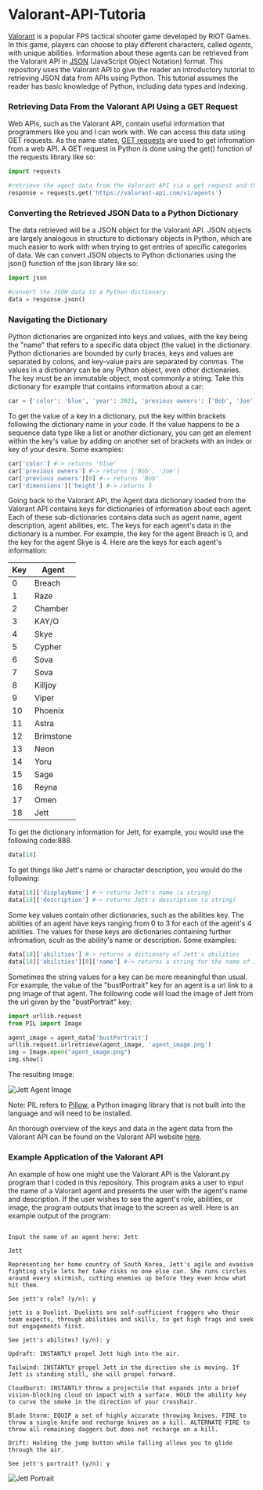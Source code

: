 # Valorant-API-Tutoria
[Valorant](https://playvalorant.com/en-us/) is a popular FPS tactical shooter game developed by RIOT Games. In this game, players can choose to play different characters, called *agents*, with unique abilities. Information about these agents can be retrieved from the Valorant API in [JSON](https://en.wikipedia.org/wiki/JSON) (JavaScript Object Notation) format. This repository uses the Valorant API to give the reader an introductory tutorial to retrieving JSON data from APIs using Python. This tutorial assumes the reader has basic knowledge of Python, including data types and indexing.

### Retrieving Data From the Valorant API Using a GET Request

Web APIs, such as the Valorant API, contain useful information that programmers like you and I can work with. We can access this data using GET requests. As the name states, [GET requests](https://www.w3schools.com/tags/ref_httpmethods.asp) are used to get infromation from a web API. A GET request in Python is done using the get() function of the requests library like so:

```python
import requests

#retrieve the agent data from the Valorant API via a get request and the API url
response = requests.get('https://valorant-api.com/v1/agents')
```

### Converting the Retrieved JSON Data to a Python Dictionary

The data retrieved will be a JSON object for the Valorant API. JSON objects are largely analogous in structure to dictionary objects in Python, which are much easier to work with when trying to get entries of specific categories of data. We can convert JSON objects to Python dictionaries using the json() function of the json library like so:

```python
import json

#convert the JSON data to a Python dictionary
data = response.json()
```

### Navigating the Dictionary

Python dictionaries are organized into keys and values, with the key being the "name" that refers to a specific data object (the value) in the dictionary. Python dictionaries are bounded by curly braces, keys and values are separated by colons, and key-value pairs are separated by commas. The values in a dictionary can be any Python object, even other dictionaries. The key must be an immutable object, most commonly a string. Take this dictionary for example that contains information about a car:

```python
car = {'color': 'blue', 'year': 2021, 'previous owners': ['Bob', 'Joe'], 'dimensions': {'height': 5, 'width': 7}}
```

To get the value of a key in a dictionary, put the key within brackets following the dictionary name in your code. If the value happens to be a sequence data type like a list or another dictionary, you can get an element within the key's value by adding on another set of brackets with an index or key of your desire. Some examples:

```python
car['color'] #-> returns 'blue'
car['previous owners'] #-> returns ['Bob', 'Joe']
car['previous owners'][0] #-> returns 'Bob'
car['dimensions']['height'] #-> returns 5
```

Going back to the Valorant API, the Agent data dictionary loaded from the Valorant API contains keys for dictionaries of information about each agent. Each of these sub-dictionaries contains data such as agent name, agent description, agent abilities, etc. The keys for each agent's data in the dictionary is a number. For example, the key for the agent Breach is 0, and the key for the agent Skye is 4. Here are the keys for each agent's information:

| Key | Agent |
|---|---|
| 0 | Breach |
| 1 | Raze |
| 2 | Chamber |
| 3 | KAY/O |
| 4 | Skye |
| 5 | Cypher |
| 6 | Sova |
| 7 | Sova |
| 8 | Killjoy |
| 9 | Viper |
| 10 | Phoenix |
| 11 | Astra |
| 12 | Brimstone |
| 13 | Neon |
| 14 | Yoru |
| 15 | Sage |
| 16 | Reyna |
| 17 | Omen |
| 18 | Jett |

To get the dictionary information for Jett, for example, you would use the following code:888

```python
data[18]
```

To get things like Jett's name or character description, you would do the following:

```python
data[18]['displayName'] #-> returns Jett's name (a string)
data[18]['description'] #-> returns Jett's description (a string)
```

Some key values contain other dictionaries, such as the abilities key. The abilities of an agent have keys ranging from 0 to 3 for each of the agent's 4 abilities. The values for these keys are dictionaries containing further infromation, scuh as the ability's name or description. Some examples:

```python
data[18]['abilities'] #-> returns a dictionary of Jett's abilities
data[18]['abilities'][0]['name'] #-> returns a string for the name of Jett's first ability
```

Sometimes the string values for a key can be more meaningful than usual. For example, the value of the "bustPortrait" key for an agent is a url link to a png image of that agent. The following code will load the image of Jett from the url given by the "bustPortrait" key:

```python
import urllib.request
from PIL import Image

agent_image = agent_data['bustPortrait']
urllib.request.urlretrieve(agent_image, 'agent_image.png')
img = Image.open("agent_image.png")
img.show()
```

The resulting image:

![Jett Agent Image]()

Note: PIL refers to [Pillow](https://pillow.readthedocs.io/en/stable/), a Python imaging library that is not built into the language and will need to be installed. 

An thorough overview of the keys and data in the agent data from the Valorant API can be found on the Valorant API website [here](https://dash.valorant-api.com/endpoints/agents). 

### Example Application of the Valorant API

An example of how one might use the Valorant API is the Valorant.py program that I coded in this repository. This program asks a user to input the name of a Valorant agent and presents the user with the agent's name and description. If the user wishes to see the agent's role, abilities, or image, the program outputs that image to the screen as well. Here is an example output of the program:

```

Input the name of an agent here: Jett

Jett

Representing her home country of South Korea, Jett's agile and evasive fighting style lets her take risks no one else can. She runs circles around every skirmish, cutting enemies up before they even know what hit them.

See jett's role? (y/n): y

jett is a Duelist. Duelists are self-sufficient fraggers who their team expects, through abilities and skills, to get high frags and seek out engagements first.

See jett's abilites? (y/n): y

Updraft: INSTANTLY propel Jett high into the air.

Tailwind: INSTANTLY propel Jett in the direction she is moving. If Jett is standing still, she will propel forward.

Cloudburst: INSTANTLY throw a projectile that expands into a brief vision-blocking cloud on impact with a surface. HOLD the ability key to curve the smoke in the direction of your crosshair.

Blade Storm: EQUIP a set of highly accurate throwing knives. FIRE to throw a single knife and recharge knives on a kill. ALTERNATE FIRE to throw all remaining daggers but does not recharge on a kill.

Drift: Holding the jump button while falling allows you to glide through the air.

See jett's portrait? (y/n): y

```
![Jett Portrait]()
